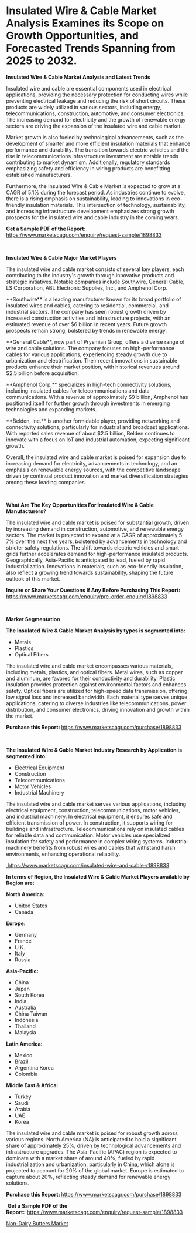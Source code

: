 <p><h1>Insulated Wire & Cable Market Analysis Examines its Scope on Growth Opportunities, and Forecasted Trends Spanning from 2025 to 2032.</h1></p><p><strong>Insulated Wire & Cable Market Analysis and Latest Trends</strong></p>
<p><p>Insulated wire and cable are essential components used in electrical applications, providing the necessary protection for conducting wires while preventing electrical leakage and reducing the risk of short circuits. These products are widely utilized in various sectors, including energy, telecommunications, construction, automotive, and consumer electronics. The increasing demand for electricity and the growth of renewable energy sectors are driving the expansion of the insulated wire and cable market.</p><p>Market growth is also fueled by technological advancements, such as the development of smarter and more efficient insulation materials that enhance performance and durability. The transition towards electric vehicles and the rise in telecommunications infrastructure investment are notable trends contributing to market dynamism. Additionally, regulatory standards emphasizing safety and efficiency in wiring products are benefitting established manufacturers.</p><p>Furthermore, the Insulated Wire & Cable Market is expected to grow at a CAGR of 5.1% during the forecast period. As industries continue to evolve, there is a rising emphasis on sustainability, leading to innovations in eco-friendly insulation materials. This intersection of technology, sustainability, and increasing infrastructure development emphasizes strong growth prospects for the insulated wire and cable industry in the coming years.</p></p>
<p><strong>Get a Sample PDF of the Report:&nbsp;</strong> <a href="https://www.marketscagr.com/enquiry/request-sample/1898833?utm_campaign=3509&utm_medium=2&utm_source=Github&utm_content=ia&utm_term=08042025&utm_id=insulated-wire-cable">https://www.marketscagr.com/enquiry/request-sample/1898833</a></p>
<p>&nbsp;</p>
<p><strong>Insulated Wire & Cable Major Market Players</strong></p>
<p><p>The insulated wire and cable market consists of several key players, each contributing to the industry's growth through innovative products and strategic initiatives. Notable companies include Southwire, General Cable, LS Corporation, ABL Electronic Supplies, Inc., and Amphenol Corp.</p><p>**Southwire** is a leading manufacturer known for its broad portfolio of insulated wires and cables, catering to residential, commercial, and industrial sectors. The company has seen robust growth driven by increased construction activities and infrastructure projects, with an estimated revenue of over $6 billion in recent years. Future growth prospects remain strong, bolstered by trends in renewable energy.</p><p>**General Cable**, now part of Prysmian Group, offers a diverse range of wire and cable solutions. The company focuses on high-performance cables for various applications, experiencing steady growth due to urbanization and electrification. Their recent innovations in sustainable products enhance their market position, with historical revenues around $2.5 billion before acquisition.</p><p>**Amphenol Corp.** specializes in high-tech connectivity solutions, including insulated cables for telecommunications and data communications. With a revenue of approximately $9 billion, Amphenol has positioned itself for further growth through investments in emerging technologies and expanding markets.</p><p>**Belden, Inc.** is another formidable player, providing networking and connectivity solutions, particularly for industrial and broadcast applications. With reported sales revenue of about $2.5 billion, Belden continues to innovate with a focus on IoT and industrial automation, expecting significant growth.</p><p>Overall, the insulated wire and cable market is poised for expansion due to increasing demand for electricity, advancements in technology, and an emphasis on renewable energy sources, with the competitive landscape driven by continual product innovation and market diversification strategies among these leading companies.</p></p>
<p>&nbsp;</p>
<p><strong>What Are The Key Opportunities For Insulated Wire & Cable Manufacturers?</strong></p>
<p><p>The insulated wire and cable market is poised for substantial growth, driven by increasing demand in construction, automotive, and renewable energy sectors. The market is projected to expand at a CAGR of approximately 5-7% over the next five years, bolstered by advancements in technology and stricter safety regulations. The shift towards electric vehicles and smart grids further accelerates demand for high-performance insulated products. Geographically, Asia-Pacific is anticipated to lead, fueled by rapid industrialization. Innovations in materials, such as eco-friendly insulation, also reflect a growing trend towards sustainability, shaping the future outlook of this market.</p></p>
<p><strong>Inquire or Share Your Questions If Any Before Purchasing This Report:</strong> <a href="https://www.marketscagr.com/enquiry/pre-order-enquiry/1898833?utm_campaign=3509&utm_medium=2&utm_source=Github&utm_content=ia&utm_term=08042025&utm_id=insulated-wire-cable">https://www.marketscagr.com/enquiry/pre-order-enquiry/1898833</a></p>
<p>&nbsp;</p>
<p><strong>Market Segmentation</strong></p>
<p><strong>The Insulated Wire & Cable Market Analysis by types is segmented into:</strong></p>
<p><ul><li>Metals</li><li>Plastics</li><li>Optical Fibers</li></ul></p>
<p><p>The insulated wire and cable market encompasses various materials, including metals, plastics, and optical fibers. Metal wires, such as copper and aluminum, are favored for their conductivity and durability. Plastic insulation provides protection against environmental factors and enhances safety. Optical fibers are utilized for high-speed data transmission, offering low signal loss and increased bandwidth. Each material type serves unique applications, catering to diverse industries like telecommunications, power distribution, and consumer electronics, driving innovation and growth within the market.</p></p>
<p><strong>Purchase this Report:&nbsp;</strong><a href="https://www.marketscagr.com/purchase/1898833?utm_campaign=3509&utm_medium=2&utm_source=Github&utm_content=ia&utm_term=08042025&utm_id=insulated-wire-cable">https://www.marketscagr.com/purchase/1898833</a></p>
<p>&nbsp;</p>
<p><strong>The Insulated Wire & Cable Market Industry Research by Application is segmented into:</strong></p>
<p><ul><li>Electrical Equipment</li><li>Construction</li><li>Telecommunications</li><li>Motor Vehicles</li><li>Industrial Machinery</li></ul></p>
<p><p>The insulated wire and cable market serves various applications, including electrical equipment, construction, telecommunications, motor vehicles, and industrial machinery. In electrical equipment, it ensures safe and efficient transmission of power. In construction, it supports wiring for buildings and infrastructure. Telecommunications rely on insulated cables for reliable data and communication. Motor vehicles use specialized insulation for safety and performance in complex wiring systems. Industrial machinery benefits from robust wires and cables that withstand harsh environments, enhancing operational reliability.</p></p>
<p><a href="https://www.marketscagr.com/insulated-wire-and-cable-r1898833?utm_campaign=3509&utm_medium=2&utm_source=Github&utm_content=ia&utm_term=08042025&utm_id=insulated-wire-cable">&nbsp;https://www.marketscagr.com/insulated-wire-and-cable-r1898833</a></p>
<p><strong>In terms of Region, the Insulated Wire & Cable Market Players available by Region are:</strong></p>
<p>
    <p> <strong> North America: </strong>
        <ul>
            <li>United States</li>
            <li>Canada</li>
        </ul>
        </p> 
    <p> <strong> Europe: </strong>
        <ul>
            <li>Germany</li>
            <li>France</li>
            <li>U.K.</li>
            <li>Italy</li>
            <li>Russia</li>
        </ul>
        </p> 
    <p> <strong> Asia-Pacific: </strong>
        <ul>
            <li>China</li>
            <li>Japan</li>
            <li>South Korea</li>
            <li>India</li>
            <li>Australia</li>
            <li>China Taiwan</li>
            <li>Indonesia</li>
            <li>Thailand</li>
            <li>Malaysia</li>
        </ul>
        </p> 
    <p> <strong> Latin America: </strong>
        <ul>
            <li>Mexico</li>
            <li>Brazil</li>
            <li>Argentina Korea</li>
            <li>Colombia</li>
        </ul>
        </p> 
    <p> <strong> Middle East & Africa: </strong>
        <ul>
            <li>Turkey</li>
            <li>Saudi</li>
            <li>Arabia</li>
            <li>UAE</li>
            <li>Korea</li>
        </ul>
    </p>
    </p>
<p><p>The insulated wire and cable market is poised for robust growth across various regions. North America (NA) is anticipated to hold a significant share of approximately 25%, driven by technological advancements and infrastructure upgrades. The Asia-Pacific (APAC) region is expected to dominate with a market share of around 40%, fueled by rapid industrialization and urbanization, particularly in China, which alone is projected to account for 20% of the global market. Europe is estimated to capture about 20%, reflecting steady demand for renewable energy solutions.</p></p>
<p><strong>Purchase this Report: </strong><a href="https://www.marketscagr.com/purchase/1898833?utm_campaign=3509&utm_medium=2&utm_source=Github&utm_content=ia&utm_term=08042025&utm_id=insulated-wire-cable">https://www.marketscagr.com/purchase/1898833</a></p>
<p>&nbsp;<strong>Get a Sample PDF of the Report:&nbsp;&nbsp;</strong><a href="https://www.marketscagr.com/enquiry/request-sample/1898833?utm_campaign=3509&utm_medium=2&utm_source=Github&utm_content=ia&utm_term=08042025&utm_id=insulated-wire-cable">https://www.marketscagr.com/enquiry/request-sample/1898833</a></p>
<p><strong></strong></p>
<p><p><a href="https://github.com/siertnamba7u/Market-Research-Report-List-1/blob/main/non-dairy-butters-market.md?utm_campaign=3509&utm_medium=2&utm_source=Github&utm_content=ia&utm_term=08042025&utm_id=insulated-wire-cable">Non-Dairy Butters Market</a></p></p>
